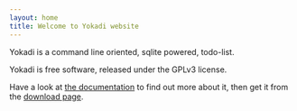 ```yaml
---
layout: home
title: Welcome to Yokadi website
---
```


Yokadi is a command line oriented, sqlite powered, todo-list.

Yokadi is free software, released under the GPLv3 license.

Have a look at [the documentation][doc] to find out more about it, then get
it from the [download page][download].

[doc]: doc.html
[download]: download.html
